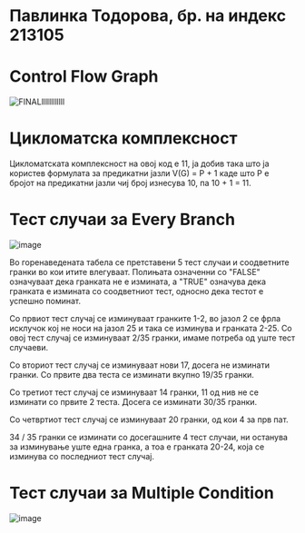 # Павлинка Тодорова, бр. на индекс 213105
# Control Flow Graph
![FINALllllllllllll]("C:\Users\pavli\OneDrive\Desktop\FINALllllllllllll.png")
# Цикломатска комплексност
Цикломатската комплексност на овој код е 11, ја добив така што ја користев формулата за предикатни јазли V(G) = P + 1 каде што P е бројот на предикатни јазли чиј број изнесува 10, па 10 + 1 = 11.
# Тест случаи за Every Branch
![image](https://github.com/pavlinkatt/SI_2023_lab2_213105/assets/126609209/fae01221-0082-4481-b6b6-3b60aa1d0ccf)

Во горенаведената табела се претставени 5 тест случаи и соодветните гранки во кои итите влегуваат. Полињата означенни со "FALSE" означуваaт дека гранката не е измината, а "TRUE" означува дека гранката е измината со соодветниот тест, односно дека тестот е успешно поминат.

Со првиот тест случај се изминуваат гранките 1-2, во јазол 2 се фрла исклучок кој не носи на јазол 25 и така се изминува и гранката 2-25.  Со овој тест случај се изминуваат 2/35 гранки, имаме потреба од уште тест случаеви.

Со вториот тест случај се изминуваат нови 17, досега не изминати гранки.
Со првите два теста се изминати вкупно 19/35 гранки.

Со третиот тест случај се изминуваат 14 гранки, 11 од нив не се изминати со првите 2 теста.
Досега се изминати 30/35 гранки.

Со четвртиот тест случај се изминуваат 20 гранки, од кои 4 за прв пат.

34 / 35 гранки се изминати со досегашните 4 тест случаи, ни останува за изминување уште една гранка, а тоа е гранката 20-24, која се изминува со последниот тест случај.

# Тест случаи за Multiple Condition
![image](https://github.com/pavlinkatt/SI_2023_lab2_213105/assets/126609209/1422a4ad-5c39-4036-9f5a-75508f8269cc)

 

